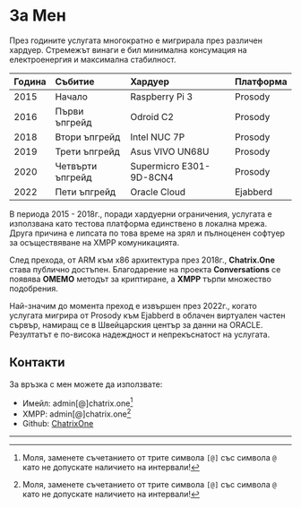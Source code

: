 # За Мен

През годините услугата многократно е мигрирала през различен хардуер. Стремежът винаги е бил минимална консумация на електроенергия и максимална стабилност.

| Година         | Събитие          | Хардуер                 | Платформа |
|:---------------|:-----------------|:------------------------|:----------|
|2015            | Начало           | Raspberry Pi 3          | Prosody   |
|2016            | Първи ъпгрейд    | Odroid C2               | Prosody   |
|2018            | Втори ъпгрейд    | Intel NUC 7P            | Prosody   |
|2019            | Трети ъпгрейд    | Asus VIVO UN68U         | Prosody   |
|2020            | Четвърти ъпгрейд | Supermicro E301-9D-8CN4 | Prosody   |
|2022            | Пети ъпгрейд     | Oracle Cloud            | Ejabberd  |

В периода 2015 - 2018г., поради хардуерни ограничения, услугата е използвана като тестова платформа единствено в локална мрежа. Друга причина е липсата по това време на зрял и пълноценен софтуер за осъществяване на XMPP комуникацията.

След прехода, от ARM към x86 архитектура през 2018г., **Chatrix.One** става публично достъпен. Благодарение на проекта **Conversations** се появява **OMEMO** методът за криптиране, а **XMPP** търпи множество подобрения.

Най-значим до момента преход е извършен през 2022г., когато услугата мигрира от Prosody към Ejabberd в облачен виртуален частен сървър, намиращ се в Швейцарския център за данни на ORACLE. Резултатът е по-висока надеждност и непрекъснатост на услугата.

## Контакти

За връзка с мен можете да използвате:

- Имейл: admin[@]chatrix.one[^1]
- XMPP: admin[@]chatrix.one[^1]
- Github: [ChatrixOne](https://github.com/ChatrixOne)

* * *

[^1]: Моля, заменете съчетанието от трите символа `[@]` със символа `@` като не допускате наличието на интервали!

